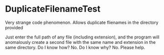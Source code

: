 # DuplicateFilenameTest
Very strange code phenomenon. Allows duplicate flienames in the directory provided

Just enter the full path of any file (including extension), and the program will anomalously create a second file with the same name and extension in the same directory.
Do I know how? No. Do I know why? No. Please help.
